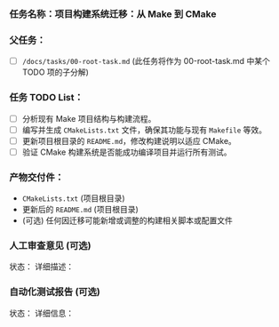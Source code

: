 ### 任务名称：项目构建系统迁移：从 Make 到 CMake


### 父任务：
- [ ] `/docs/tasks/00-root-task.md` (此任务将作为 00-root-task.md 中某个 TODO 项的子分解)

### 任务 TODO List：
- [ ] 分析现有 Make 项目结构与构建流程。
- [ ] 编写并生成 `CMakeLists.txt` 文件，确保其功能与现有 `Makefile` 等效。
- [ ] 更新项目根目录的 `README.md`，修改构建说明以适应 CMake。
- [ ] 验证 CMake 构建系统是否能成功编译项目并运行所有测试。

### 产物交付件：
- `CMakeLists.txt` (项目根目录)
- 更新后的 `README.md` (项目根目录)
- (可选) 任何因迁移可能新增或调整的构建相关脚本或配置文件

### 人工审查意见 (可选)
状态：
详细描述：

### 自动化测试报告 (可选)
状态：
详细信息：